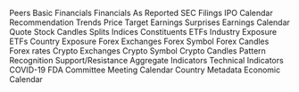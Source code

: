 Peers
Basic Financials
Financials As Reported
SEC Filings
IPO Calendar
Recommendation Trends
Price Target
Earnings Surprises
Earnings Calendar
Quote
Stock Candles
Splits
Indices Constituents
ETFs Industry Exposure
ETFs Country Exposure
Forex Exchanges
Forex Symbol
Forex Candles
Forex rates
Crypto Exchanges
Crypto Symbol
Crypto Candles
Pattern Recognition
Support/Resistance
Aggregate Indicators
Technical Indicators
COVID-19
FDA Committee Meeting Calendar
Country Metadata
Economic Calendar
